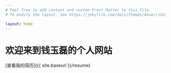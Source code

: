 ```yaml
---
# Feel free to add content and custom Front Matter to this file.
# To modify the layout, see https://jekyllrb.com/docs/themes/#overriding-theme-defaults

layout: home
---
```


# 欢迎来到钱玉磊的个人网站

[查看我的简历]({{ site.baseurl }}/resume)
